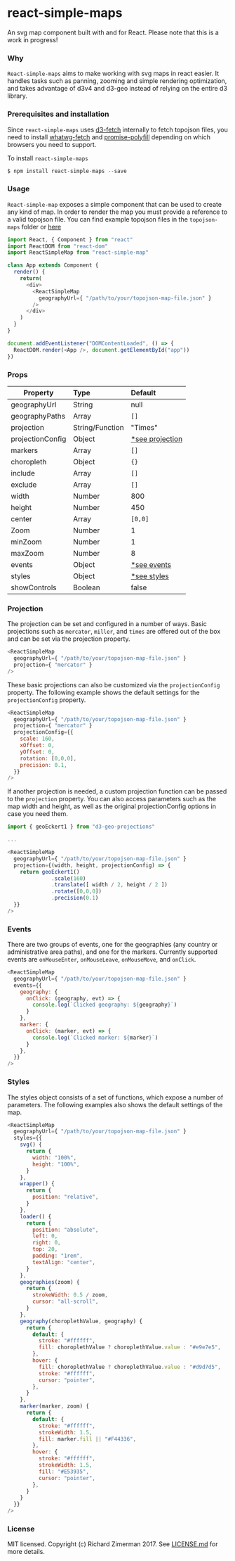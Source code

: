 # react-simple-maps
An svg map component built with and for React. Please note that this is a work in progress!

### Why

`React-simple-maps` aims to make working with svg maps in react easier. It handles tasks such as panning, zooming and simple rendering optimization, and takes advantage of d3v4 and d3-geo instead of relying on the entire d3 library.

### Prerequisites and installation

Since `react-simple-maps` uses [d3-fetch](https://github.com/d3/d3-fetch) internally to fetch topojson files, you need to install [whatwg-fetch](http://github.github.io/fetch/) and [promise-polyfill](https://github.com/taylorhakes/promise-polyfill) depending on which browsers you need to support.

To install `react-simple-maps`

```js
$ npm install react-simple-maps --save
```

### Usage

`React-simple-map` exposes a simple component that can be used to create any kind of map. In order to render the map you must provide a reference to a valid topojson file. You can find example topojson files in the `topojson-maps` folder or [here](https://github.com/topojson/world-atlas)

```js
import React, { Component } from "react"
import ReactDOM from "react-dom"
import ReactSimpleMap from "react-simple-map"

class App extends Component {
  render() {
    return(
      <div>
        <ReactSimpleMap
          geographyUrl={ "/path/to/your/topojson-map-file.json" }
        />
      </div>
    )
  }
}

document.addEventListener("DOMContentLoaded", () => {
  ReactDOM.render(<App />, document.getElementById("app"))
})
```

### Props

| Property         | Type            | Default                        |
| ---------------- |:--------------- | :----------------------------- |
| geographyUrl     | String          | null                           |
| geographyPaths   | Array           | `[]`                           |
| projection       | String/Function | "Times"                        |
| projectionConfig | Object          | [*see projection](#Projection) |
| markers          | Array           | `[]`                           |
| choropleth       | Object          | `{}`                           |
| include          | Array           | `[]`                           |
| exclude          | Array           | `[]`                           |
| width            | Number          | 800                            |
| height           | Number          | 450                            |
| center           | Array           | `[0,0]`                        |
| Zoom             | Number          | 1                              |
| minZoom          | Number          | 1                              |
| maxZoom          | Number          | 8                              |
| events           | Object          | [*see events](#Events)         |
| styles           | Object          | [*see styles](#Styles)         |
| showControls     | Boolean         | false                          |

### Projection

The projection can be set and configured in a number of ways. Basic projections such as `mercator`, `miller`, and `times` are offered out of the box and can be set via the projection property.

```js
<ReactSimpleMap
  geographyUrl={ "/path/to/your/topojson-map-file.json" }
  projection={ "mercator" }
/>
```

These basic projections can also be customized via the `projectionConfig` property. The following example shows the default settings for the `projectionConfig` property.

```js
<ReactSimpleMap
  geographyUrl={ "/path/to/your/topojson-map-file.json" }
  projection={ "mercator" }
  projectionConfig={{
    scale: 160,
    xOffset: 0,
    yOffset: 0,
    rotation: [0,0,0],
    precision: 0.1,
  }}
/>
```

If another projection is needed, a custom projection function can be passed to the `projection` property. You can also access parameters such as the map width and height, as well as the original projectionConfig options in case you need them.

```js
import { geoEckert1 } from "d3-geo-projections"

...

<ReactSimpleMap
  geographyUrl={ "/path/to/your/topojson-map-file.json" }
  projection={(width, height, projectionConfig) => {
    return geoEckert1()
              .scale(160)
              .translate([ width / 2, height / 2 ])
              .rotate([0,0,0])
              .precision(0.1)
  }}
/>
```

### Events

There are two groups of events, one for the geographies (any country or administrative area paths), and one for the markers. Currently supported events are `onMouseEnter`, `onMouseLeave`, `onMouseMove`, and `onClick`.

```js
<ReactSimpleMap
  geographyUrl={ "/path/to/your/topojson-map-file.json" }
  events={{
    geography: {
      onClick: (geography, evt) => {
        console.log(`Clicked geography: ${geography}`)
      }
    },
    marker: {
      onClick: (marker, evt) => {
        console.log(`Clicked marker: ${marker}`)
      }
    },
  }}
/>
```

### Styles

The styles object consists of a set of functions, which expose a number of parameters. The following examples also shows the default settings of the map.

```js
<ReactSimpleMap
  geographyUrl={ "/path/to/your/topojson-map-file.json" }
  styles={{
    svg() {
      return {
        width: "100%",
        height: "100%",
      }
    },
    wrapper() {
      return {
        position: "relative",
      }
    },
    loader() {
      return {
        position: "absolute",
        left: 0,
        right: 0,
        top: 20,
        padding: "1rem",
        textAlign: "center",
      }
    },
    geographies(zoom) {
      return {
        strokeWidth: 0.5 / zoom,
        cursor: "all-scroll",
      }
    },
    geography(choroplethValue, geography) {
      return {
        default: {
          stroke: "#ffffff",
          fill: choroplethValue ? choroplethValue.value : "#e9e7e5",
        },
        hover: {
          fill: choroplethValue ? choroplethValue.value : "#d9d7d5",
          stroke: "#ffffff",
          cursor: "pointer",
        },
      }
    },
    marker(marker, zoom) {
      return {
        default: {
          stroke: "#ffffff",
          strokeWidth: 1.5,
          fill: marker.fill || "#F44336",
        },
        hover: {
          stroke: "#ffffff",
          strokeWidth: 1.5,
          fill: "#E53935",
          cursor: "pointer",
        },
      }
    }
  }}
/>
```

### License
MIT licensed. Copyright (c) Richard Zimerman 2017. See [LICENSE.md](https://github.com/zcreativelabs/react-simple-maps/blob/master/LICENSE) for more details.
